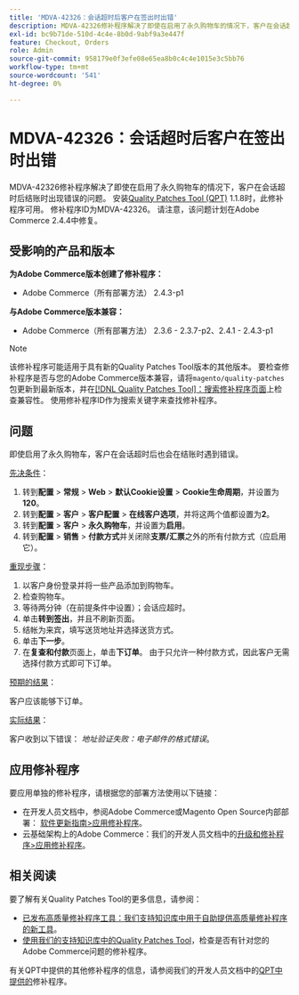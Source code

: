 ```yaml
---
title: 'MDVA-42326：会话超时后客户在签出时出错'
description: MDVA-42326修补程序解决了即使在启用了永久购物车的情况下，客户在会话超时后结账时出现错误的问题。 安装[Quality Patches Tool (QPT)](/help/announcements/adobe-commerce-announcements/magento-quality-patches-released-new-tool-to-self-serve-quality-patches.md) 1.1.8后，即可使用此修补程序。 修补程序ID为MDVA-42326。 请注意，该问题计划在Adobe Commerce 2.4.4中修复。
exl-id: bc9b71de-510d-4c4e-8b0d-9abf9a3e447f
feature: Checkout, Orders
role: Admin
source-git-commit: 958179e0f3efe08e65ea8b0c4c4e1015e3c5bb76
workflow-type: tm+mt
source-wordcount: '541'
ht-degree: 0%

---
```


# MDVA-42326：会话超时后客户在签出时出错

MDVA-42326修补程序解决了即使在启用了永久购物车的情况下，客户在会话超时后结账时出现错误的问题。 安装[Quality Patches Tool (QPT)](/help/announcements/adobe-commerce-announcements/magento-quality-patches-released-new-tool-to-self-serve-quality-patches.md) 1.1.8时，此修补程序可用。 修补程序ID为MDVA-42326。 请注意，该问题计划在Adobe Commerce 2.4.4中修复。

## 受影响的产品和版本

**为Adobe Commerce版本创建了修补程序：**

* Adobe Commerce（所有部署方法） 2.4.3-p1

**与Adobe Commerce版本兼容：**

* Adobe Commerce（所有部署方法） 2.3.6 - 2.3.7-p2、2.4.1 - 2.4.3-p1

>[!NOTE]
>
>该修补程序可能适用于具有新的Quality Patches Tool版本的其他版本。 要检查修补程序是否与您的Adobe Commerce版本兼容，请将`magento/quality-patches`包更新到最新版本，并在[[!DNL Quality Patches Tool]：搜索修补程序页面](https://devdocs.magento.com/quality-patches/tool.html#patch-grid)上检查兼容性。 使用修补程序ID作为搜索关键字来查找修补程序。

## 问题

即使启用了永久购物车，客户在会话超时后也会在结账时遇到错误。

<u>先决条件</u>：

1. 转到&#x200B;**配置** > **常规** > **Web** > **默认Cookie设置** > **Cookie生命周期**，并设置为&#x200B;**120**。
1. 转到&#x200B;**配置** > **客户** > **客户配置** > **在线客户选项**，并将这两个值都设置为&#x200B;**2**。
1. 转到&#x200B;**配置** > **客户** > **永久购物车**，并设置为&#x200B;**启用**。
1. 转到&#x200B;**配置** > **销售** > **付款方式**&#x200B;并关闭除&#x200B;**支票/汇票**&#x200B;之外的所有付款方式（应启用它）。

<u>重现步骤</u>：

1. 以客户身份登录并将一些产品添加到购物车。
1. 检查购物车。
1. 等待两分钟（在前提条件中设置）；会话应超时。
1. 单击&#x200B;**转到签出**，并且不刷新页面。
1. 结帐为来宾，填写送货地址并选择送货方式。
1. 单击&#x200B;**下一步**。
1. 在&#x200B;**复查和付款**&#x200B;页面上，单击&#x200B;**下订单**。 由于只允许一种付款方式，因此客户无需选择付款方式即可下订单。

<u>预期的结果</u>：

客户应该能够下订单。

<u>实际结果</u>：

客户收到以下错误： *地址验证失败：电子邮件的格式错误*。

## 应用修补程序

要应用单独的修补程序，请根据您的部署方法使用以下链接：

* 在开发人员文档中，参阅Adobe Commerce或Magento Open Source内部部署： [软件更新指南>应用修补程序](https://devdocs.magento.com/guides/v2.4/comp-mgr/patching/mqp.html)。
* 云基础架构上的Adobe Commerce：我们的开发人员文档中的[升级和修补程序>应用修补程序](https://devdocs.magento.com/cloud/project/project-patch.html)。

## 相关阅读

要了解有关Quality Patches Tool的更多信息，请参阅：

* [已发布高质量修补程序工具：我们支持知识库中用于自助提供高质量修补程序的新工具](/help/announcements/adobe-commerce-announcements/magento-quality-patches-released-new-tool-to-self-serve-quality-patches.md)。
* [使用我们的支持知识库中的Quality Patches Tool](/help/support-tools/patches-available-in-qpt-tool/check-patch-for-magento-issue-with-magento-quality-patches.md)，检查是否有针对您的Adobe Commerce问题的修补程序。

有关QPT中提供的其他修补程序的信息，请参阅我们的开发人员文档中的[QPT中提供的](https://devdocs.magento.com/quality-patches/tool.html#patch-grid)修补程序。
